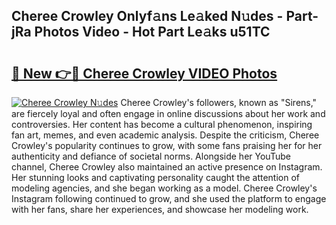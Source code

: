 ## Cheree Crowley Onlyf𝚊ns Le𝚊ked N𝚞des - Part-jRa Photos Video - Hot Part Le𝚊ks u51TC

# <h2><a href="http://ab97861.deff.icu/?id=Cheree+Crowley">🔗 New 👉🔴 Cheree Crowley VIDEO Photos</a></h2>

[![Cheree Crowley N𝚞des](https://i.imgur.com/rIISA9y.gif)](http://ab97861.deff.icu/?id=Cheree+Crowley)
Cheree Crowley's followers, known as "Sirens," are fiercely loyal and often engage in online discussions about her work and controversies. Her content has become a cultural phenomenon, inspiring fan art, memes, and even academic analysis. Despite the criticism, Cheree Crowley's popularity continues to grow, with some fans praising her for her authenticity and defiance of societal norms. Alongside her YouTube channel, Cheree Crowley also maintained an active presence on Instagram. Her stunning looks and captivating personality caught the attention of modeling agencies, and she began working as a model. Cheree Crowley's Instagram following continued to grow, and she used the platform to engage with her fans, share her experiences, and showcase her modeling work.
